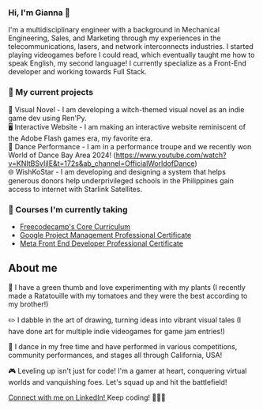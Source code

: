 ### Hi, I'm Gianna 👋

I'm a multidisciplinary engineer with a background in Mechanical Engineering, Sales, and Marketing through my experiences in the telecommunications, lasers, and network interconnects industries. I started playing videogames before I could read, which eventually taught me how to speak English, my second language! I currently specialize as a Front-End developer and working towards Full Stack.

### 🔭 My current projects
🧙 Visual Novel - I am developing a witch-themed visual novel as an indie game dev using Ren'Py. <br>
🖥️ Interactive Website - I am making an interactive website reminiscent of the Adobe Flash games era, my favorite era.<br>
💃 Dance Performance - I am in a performance troupe and we recently won World of Dance Bay Area 2024! (https://www.youtube.com/watch?v=KNItBSvIjIE&t=172s&ab_channel=OfficialWorldofDance)<br>
🌐 WishKoStar - I am developing and designing a system that helps generous donors help underprivileged schools in the Philippines gain access to internet with Starlink Satellites.


### 📖 Courses I'm currently taking
* [Freecodecamp's Core Curriculum](https://www.freecodecamp.org/learn/)
* [Google Project Management Professional Certificate](https://www.coursera.org/professional-certificates/google-project-management)
* [Meta Front End Developer Professional Certificate](https://www.coursera.org/professional-certificates/meta-front-end-developer?)



## About me
🌱 I have a green thumb and love experimenting with my plants (I recently made a Ratatouille with my tomatoes and they were the best according to my brother!)

✏️ I dabble in the art of drawing, turning ideas into vibrant visual tales (I have done art for multiple indie videogames for game jam entries!)

💃 I dance in my free time and have performed in various competitions, community performances, and stages all through California, USA!

🎮 Leveling up isn't just for code! I'm a gamer at heart, conquering virtual worlds and vanquishing foes. Let's squad up and hit the battlefield!

[Connect with me on LinkedIn!
]([url](https://www.linkedin.com/in/giannacalderon/))
Keep coding! 🚀💃🌱
<!--
**gvc222/gvc222** is a ✨ _special_ ✨ repository because its `README.md` (this file) appears on your GitHub profile.

Here are some ideas to get you started:

- 🔭 I’m currently working on ...
- 🌱 I’m currently learning ...
- 👯 I’m looking to collaborate on ...
- 🤔 I’m looking for help with ...
- 💬 Ask me about ...
- 📫 How to reach me: ...
- 😄 Pronouns: ...
- ⚡ Fun fact: ...
-->

<!--
Technology
Front End: HTML5, CSS, JavaScript, React
BackEnd: Express, Node.js, PostgreSQL, MongoDB, Mongoose
Misc: VSCode, Figma, npm, Docker
-->
